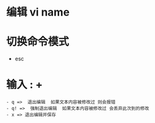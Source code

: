 # 编辑 vi name 
# 切换命令模式
   - esc
# 输入 : + 
	- q =>  退出编辑  如果文本内容被修改过 则会报错
	- q! =>  强制退出编辑  如果文本内容被修改过 会丢弃此次到的修改 
	- x => 退出编辑并保存


